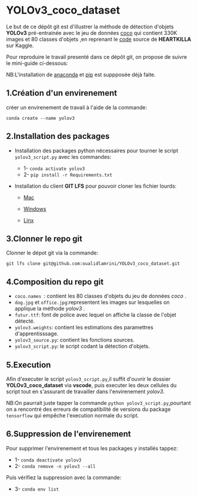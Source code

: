 # YOLOv3_coco_dataset

Le but de ce dépôt git est d'illustrer la méthode de détection d'objets **YOLOv3**  pré-entrainée avec le jeu de données [coco](https://cocodataset.org/#home) qui contient 330K images et 80 classes d'objets ,en reprenant le [code](https://www.kaggle.com/code/aruchomu/yolo-v3-object-détection-in-tensorflow)  source de **HEARTKILLA** sur Kaggle.

Pour reproduire le travail presenté dans ce dépôt  git, on propose de suivre le mini-guide ci-dessous:

NB:L'installation de [anaconda](https://www.anaconda.com/download/) et [pip](https://pip.pypa.io/en/stable/installation/) est suppposée déjà faite. 

## 1.Création d'un envirenement 

créer un envirenement de travail à l'aide de la commande:

`conda create --name yolov3`

## 2.Installation des packages 

- Installation des packages python nécessaires pour tourner le script `yolov3_script.py` avec les commandes:
    - 1- `conda activate yolov3`
    - 2- `pip install -r Requirements.txt`

- Installation du client **GIT LFS** pour pouvoir cloner les fichier lourds:

    - [Mac](https://docs.github.com/en/repositories/working-with-files/managing-large-files/installing-git-large-file-storage) 

    - [Windows](https://docs.github.com/en/repositories/working-with-files/managing-large-files/installing-git-large-file-storage?platform=windows) 

    - [Linx](https://docs.github.com/en/repositories/working-with-files/managing-large-files/installing-git-large-file-storage?platform=linux) 


## 3.Clonner le repo git 

Clonner le dépot git via la commande: 

`git lfs clone git@github.com:oualidlamrini/YOLOv3_coco_dataset.git`


## 4.Composition du repo git

- `coco.names `: contient les 80 classes d'objets du jeu de données *coco* .
- `dog.jpg` et `office.jpg`:representent les images sur lesquelles on applique la méthode *yolov3* .
- `futur.ttf`: font de police avec lequel on affiche la classe de l'objet détecté.
- `yolov3.weights`: contient les estimations des paramettres d'apprentisssage.
- `yolov3_source.py`: contient les fonctions sources.
- `yolov3_script.py`: le script codant la détection d'objets.

## 5.Execution 
Afin d'executer le script `yolov3_script.py`,il suffit d'ouvrir le dossier **YOLOv3_coco_dataset** via **vscode**, puis executer les deux cellules du script tout en s'assurant de travailler dans l'envirenement *yolov3*.

NB:On paurrait juste tapper la commande `python yolov3_script.py`,pourtant on a rencontré des erreurs de compatibilité de versions du package `tensorflow` qui empêche l'execution normale du script.

## 6.Suppression de l'envirenement

Pour supprimer l'envirenement et tous les packages y installés tappez:
- 1- `conda deactivate yolov3` 
- 2- `conda remove -n yolov3 --all`
  
Puis vérifiez la suppression avec la commande: 

- 3- `conda env list` 


